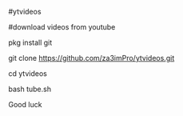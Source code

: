 #ytvideos

#download videos from youtube 

pkg install git

git clone https://github.com/za3imPro/ytvideos.git

cd ytvideos

bash tube.sh




Good luck
